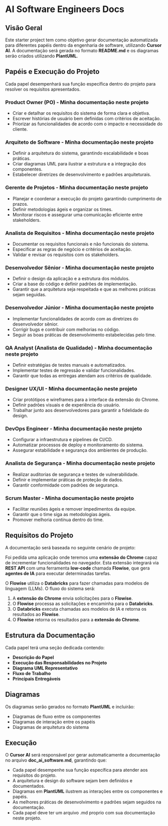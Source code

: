 # AI Software Engineers Docs

## Visão Geral

Este starter project tem como objetivo gerar documentação automatizada para diferentes papéis dentro da engenharia de software, utilizando **Cursor AI**. A documentação será gerada no formato **README.md** e os diagramas serão criados utilizando **PlantUML**. 

## Papéis e Execução do Projeto

Cada papel desempenhará sua função específica dentro do projeto para resolver os requisitos apresentados.

### **Product Owner (PO)** - Minha documentação neste projeto
- Criar e detalhar os requisitos do sistema de forma clara e objetiva.
- Escrever histórias de usuário bem definidas com critérios de aceitação.
- Priorizar as funcionalidades de acordo com o impacto e necessidade do cliente.

### **Arquiteto de Software**  - Minha documentação neste projeto
- Definir a arquitetura do sistema, garantindo escalabilidade e boas práticas.
- Criar diagramas UML para ilustrar a estrutura e a integração dos componentes.
- Estabelecer diretrizes de desenvolvimento e padrões arquiteturais.

### **Gerente de Projetos** - Minha documentação neste projeto
- Planejar e coordenar a execução do projeto garantindo cumprimento de prazos.
- Definir metodologias ágeis e organizar os times.
- Monitorar riscos e assegurar uma comunicação eficiente entre stakeholders.

### **Analista de Requisitos** - Minha documentação neste projeto
- Documentar os requisitos funcionais e não funcionais do sistema.
- Especificar as regras de negócio e critérios de aceitação.
- Validar e revisar os requisitos com os stakeholders.

### **Desenvolvedor Sênior** - Minha documentação neste projeto
- Definir o design da aplicação e a estrutura dos módulos.
- Criar a base do código e definir padrões de implementação.
- Garantir que a arquitetura seja respeitada e que as melhores práticas sejam seguidas.

### **Desenvolvedor Júnior** - Minha documentação neste projeto
- Implementar funcionalidades de acordo com as diretrizes do desenvolvedor sênior.
- Corrigir bugs e contribuir com melhorias no código.
- Seguir as boas práticas de desenvolvimento estabelecidas pelo time.

### **QA Analyst (Analista de Qualidade)** - Minha documentação neste projeto
- Definir estratégias de testes manuais e automatizados.
- Implementar testes de regressão e validar funcionalidades.
- Garantir que todas as entregas atendam aos critérios de qualidade.

### **Designer UX/UI**  - Minha documentação neste projeto
- Criar protótipos e wireframes para a interface da extensão do Chrome.
- Definir padrões visuais e de experiência do usuário.
- Trabalhar junto aos desenvolvedores para garantir a fidelidade do design.

### **DevOps Engineer** - Minha documentação neste projeto
- Configurar a infraestrutura e pipelines de CI/CD.
- Automatizar processos de deploy e monitoramento do sistema.
- Assegurar estabilidade e segurança dos ambientes de produção.

### **Analista de Segurança** - Minha documentação neste projeto
- Realizar auditorias de segurança e testes de vulnerabilidade.
- Definir e implementar práticas de proteção de dados.
- Garantir conformidade com padrões de segurança.

### **Scrum Master**  - Minha documentação neste projeto
- Facilitar reuniões ágeis e remover impedimentos da equipe.
- Garantir que o time siga as metodologias ágeis.
- Promover melhoria contínua dentro do time.

## Requisitos do Projeto

A documentação será baseada no seguinte cenário de projeto:

Foi pedida uma aplicação onde teremos uma **extensão do Chrome** capaz de incrementar funcionalidades no navegador. Esta extensão integrará via **REST API** com uma ferramenta **low-code** chamada **Flowise**, que gera **agentes de IA** para executar determinadas tarefas.

O **Flowise** utiliza o **Databricks** para fazer chamadas para modelos de linguagem (LLMs). O fluxo do sistema será:

1. A **extensão do Chrome** envia solicitações para o **Flowise**.
2. O **Flowise** processa as solicitações e encaminha para o **Databricks**.
3. O **Databricks** executa chamadas aos modelos de IA e retorna os resultados ao **Flowise**.
4. O **Flowise** retorna os resultados para a **extensão do Chrome**.

## Estrutura da Documentação

Cada papel terá uma seção dedicada contendo:

- **Descrição do Papel**
- **Execução das Responsabilidades no Projeto**
- **Diagrama UML Representativo**
- **Fluxo de Trabalho**
- **Principais Entregáveis**

## Diagramas

Os diagramas serão gerados no formato **PlantUML** e incluirão:

- Diagramas de fluxo entre os componentes
- Diagramas de interação entre os papéis
- Diagramas de arquitetura do sistema

## Execução

O **Cursor AI** será responsável por gerar automaticamente a documentação no arquivo **doc_ai_software.md**, garantindo que:

- Cada papel desempenhe sua função específica para atender aos requisitos do projeto.
- A arquitetura e design do software sejam bem definidos e documentados.
- Diagramas em **PlantUML** ilustrem as interações entre os componentes e papéis.
- As melhores práticas de desenvolvimento e padrões sejam seguidos na documentação.
- Cada papel deve ter um arquivo .md proprio com sua documentação neste projeto.




